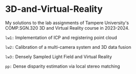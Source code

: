 # 3D-and-Virtual-Reality
My solutions to the lab assignments of Tampere University's COMP.SGN.320 3D and Virtual Reality course in 2023-2024. 

`lw1:` Implementation of ICP and registering point cloud 

`lw2:` Calibration of a multi-camera system and 3D data fusion

`lw3:` Densely Sampled Light Field and Virtual Reality

`pp:` Dense disparity estimation via local stereo matching
